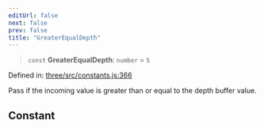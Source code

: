 ```yaml
---
editUrl: false
next: false
prev: false
title: "GreaterEqualDepth"
---
```


> `const` **GreaterEqualDepth**: `number` = `5`

Defined in: [three/src/constants.js:366](https://github.com/DefinitelyMaybe/three-i18n/blob/fa57b79433d1c349ffb23a78727299c8d4190136/three/src/constants.js#L366)

Pass if the incoming value is greater than or equal to the depth buffer value.

## Constant
